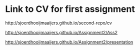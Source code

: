 # Link to CV for first assignment
http://sjoerdhooijmaaijers.github.io/second-repo/cv

http://sjoerdhooijmaaijers.github.io/Assignment2/Ass2

http://sjoerdhooijmaaijers.github.io/Assignment2/presentation
